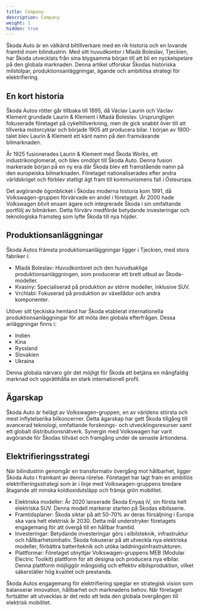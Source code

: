 ```yaml
---
title: Company
description: Company
weight: 1
hidden: true
---
```


Škoda Auto är en välkänd biltillverkare med en rik historia och en lovande framtid inom bilindustrin. Med sitt huvudkontor i Mladá Boleslav, Tjeckien, har Škoda utvecklats från sina blygsamma början till att bli en nyckelspelare på den globala marknaden. Denna artikel utforskar Škodas historiska milstolpar, produktionsanläggningar, ägande och ambitiösa strategi för elektrifiering.

## En kort historia

Škoda Autos rötter går tillbaka till 1895, då Václav Laurin och Václav Klement grundade Laurin & Klement i Mladá Boleslav. Ursprungligen fokuserade företaget på cykeltillverkning, men de gick snabbt över till att tillverka motorcyklar och började 1905 att producera bilar. I början av 1900-talet blev Laurin & Klement ett känt namn på den framväxande bilmarknaden.

År 1925 fusionerades Laurin & Klement med Škoda Works, ett industrikonglomerat, och blev omdöpt till Škoda Auto. Denna fusion markerade början på en ny era där Škoda blev ett framstående namn på den europeiska bilmarknaden. Företaget nationaliserades efter andra världskriget och förblev statligt ägt fram till kommunismens fall i Östeuropa.

Det avgörande ögonblicket i Škodas moderna historia kom 1991, då Volkswagen-gruppen förvärvade en andel i företaget. År 2000 hade Volkswagen blivit ensam ägare och integrerade Škoda i sin omfattande portfölj av bilmärken. Detta förvärv medförde betydande investeringar och teknologiska framsteg som lyfte Škoda till nya höjder.

## Produktionsanläggningar

Škoda Autos främsta produktionsanläggningar ligger i Tjeckien, med stora fabriker i:

- Mladá Boleslav: Huvudkontoret och den huvudsakliga produktionsanläggningen, som producerar ett brett utbud av Škoda-modeller.
- Kvasiny: Specialiserad på produktion av större modeller, inklusive SUV.
- Vrchlabí: Fokuserad på produktion av växellådor och andra komponenter.

Utöver sitt tjeckiska hemland har Škoda etablerat internationella produktionsanläggningar för att möta den globala efterfrågan. Dessa anläggningar finns i:

- Indien
- Kina
- Ryssland
- Slovakien
- Ukraina

Denna globala närvaro gör det möjligt för Škoda att betjäna en mångfaldig marknad och upprätthålla en stark internationell profil.

## Ägarskap

Škoda Auto är helägt av Volkswagen-gruppen, en av världens största och mest inflytelserika bilkoncerner. Detta ägarskap har gett Škoda tillgång till avancerad teknologi, omfattande forsknings- och utvecklingsresurser samt ett globalt distributionsnätverk. Synergin med Volkswagen har varit avgörande för Škodas tillväxt och framgång under de senaste årtiondena.

## Elektrifieringsstrategi

När bilindustrin genomgår en transformativ övergång mot hållbarhet, ligger Škoda Auto i framkant av denna rörelse. Företaget har lagt fram en ambitiös elektrifieringsstrategi som är i linje med Volkswagen-gruppens bredare åtagande att minska koldioxidutsläpp och främja grön mobilitet.

- Elektriska modeller: År 2020 lanserade Škoda Enyaq iV, sin första helt elektriska SUV. Denna modell markerar starten på Škodas elbilsserie.
- Framtidsplaner: Škoda siktar på att 50-70% av deras försäljning i Europa ska vara helt elektrisk år 2030. Detta mål understryker företagets engagemang för att övergå till en hållbar framtid.
- Investeringar: Betydande investeringar görs i elbilsteknik, infrastruktur och hållbarhetsinitiativ. Škoda fokuserar på att utveckla nya elektriska modeller, förbättra batteriteknik och utöka laddningsinfrastrukturen.
- Plattformar: Företaget utnyttjar Volkswagen-gruppens MEB (Modular Electric Toolkit) plattform för att designa och producera nya elbilar. Denna plattform möjliggör mångsidig och effektiv elbilsproduktion, vilket säkerställer hög kvalitet och prestanda.

Škoda Autos engagemang för elektrifiering speglar en strategisk vision som balanserar innovation, hållbarhet och marknadens behov. När företaget fortsätter att utvecklas är det redo att leda den globala övergången till elektrisk mobilitet.